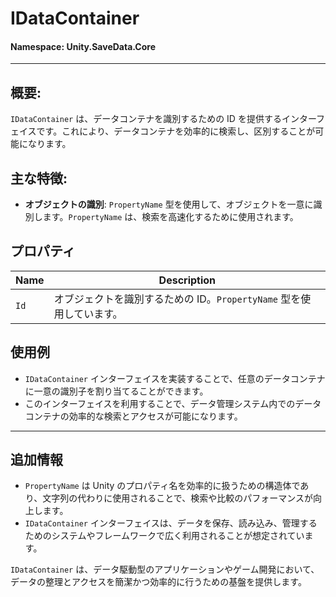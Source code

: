﻿# IDataContainer

#### **Namespace**: Unity.SaveData.Core
---

## 概要:
`IDataContainer` は、データコンテナを識別するための ID を提供するインターフェイスです。これにより、データコンテナを効率的に検索し、区別することが可能になります。

## 主な特徴:
- **オブジェクトの識別**: `PropertyName` 型を使用して、オブジェクトを一意に識別します。`PropertyName` は、検索を高速化するために使用されます。

## プロパティ
| Name | Description |
|------|-------------|
| `Id` | オブジェクトを識別するための ID。`PropertyName` 型を使用しています。 |

## 使用例
- `IDataContainer` インターフェイスを実装することで、任意のデータコンテナに一意の識別子を割り当てることができます。
- このインターフェイスを利用することで、データ管理システム内でのデータコンテナの効率的な検索とアクセスが可能になります。

---
## 追加情報
- `PropertyName` は Unity のプロパティ名を効率的に扱うための構造体であり、文字列の代わりに使用されることで、検索や比較のパフォーマンスが向上します。
- `IDataContainer` インターフェイスは、データを保存、読み込み、管理するためのシステムやフレームワークで広く利用されることが想定されています。

`IDataContainer` は、データ駆動型のアプリケーションやゲーム開発において、データの整理とアクセスを簡潔かつ効率的に行うための基盤を提供します。